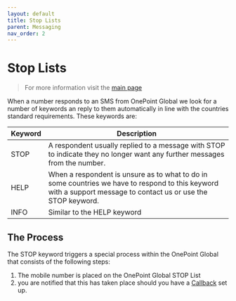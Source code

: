 ```yaml
---
layout: default
title: Stop Lists
parent: Messaging
nav_order: 2
---
```

# Stop Lists

> For more information visit the [main page](../README.md)

When a number responds to an SMS from OnePoint Global we look for a number of keywords an reply to them automatically in line with the countries standard requirements. These keywords are:

Keyword | Description
------- | -----------
STOP | A respondent usually replied to a message with STOP to indicate they no longer want any further messages from the number.
HELP | When a respondent is unsure as to what to do in some countries we have to respond to this keyword with a support message to contact us or use the STOP keyword.
INFO | Similar to the HELP keyword

## The Process
The STOP keyword triggers a special process within the OnePoint Global that consists of the following steps:

1. The mobile number is placed on the OnePoint Global STOP List
1. you are notified that this has taken place should you have a [Callback](Callwbacks.md) set up.
